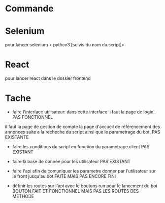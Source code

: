 # Commande

 # Selenium 
 pour lancer selenium < python3 [suivis du nom du script]>

 # React
 pour lancer react <npm start> dans le dossier frontend

 # Tache

 - faire l'interface utilisateur: 
  dans cette interface il faut la page de login, PAS FONCTIONNEL

  il faut la page de gestion de compte
  la page d'accueil de référencement des annonces suite a la recheche du script ainsi que le parametrage du bot, PAS EXISTANTE

 - faire les conditions du script en fonction du parametrage client PAS EXISTANT

 - faire la base de donnée pour les utilisateur PAS EXISTANT

 - faire l'api afin de comuniquer les parametre donner par l'utilisateur sur le front jusqu'au bot FAITE MAIS PAS ENCORE FINI

 - définir les routes sur l'api avec le boutons run pour le lancement du bot  BOUTON FAIT ET FONCTIONNEL MAIS PAS LES ROUTES DES MÉTHODE    